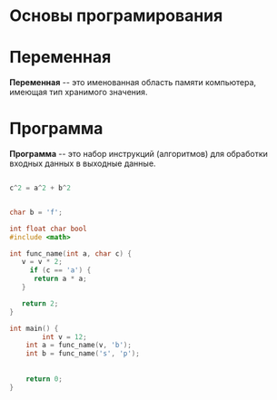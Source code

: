 # Основы програмирования



# Переменная

__Переменная__ -- это именованная область памяти компьютера, имеющая тип хранимого значения.

# Программа

__Программа__ -- это набор инструкций (алгоритмов) для обработки входных данных в выходные данные.


```cpp

c^2 = a^2 + b^2


char b = 'f';

int float char bool
#include <math>

int func_name(int a, char c) {
   v = v * 2;
	 if (c == 'a') {
      return a * a;
   }

   return 2;
}

int main() {
		int v = 12;
    int a = func_name(v, 'b');
    int b = func_name('s', 'p');
    
    
    return 0;
}

```

